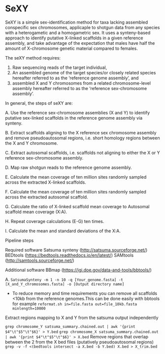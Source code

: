 # SeXY

SeXY is a simple sex-identification method for taxa lacking assembled conspecific sex chromosomes, applicaple to shotgun data from any species with a heterogametic and a homogametric sex. 
It uses a synteny-based approach to identify putative X-linked scaffolds in a given reference assembly, and take advantage of the expectation that males have half the amount of X-chromosome genetic material compared to females.

The seXY method requires: 
1. Raw sequencing reads of the target individual, 
2. An assembled genome of the target species/or closely related species hereafter referred to as the ‘reference genome assembly’, and 
3. assembled X and Y chromosomes from a related chromosome-level assembly hereafter referred to as the ‘reference sex-chromosome assembly’.



In general, the steps of seXY are:

A. Use the reference sex-chromosome assemblies (X and Y) to identify putative sex-linked scaffolds in the reference genome assembly via synteny.

B. Extract scaffolds aligning to the X reference sex chromosome assembly and remove pseudoautosomal regions, i.e. short homology regions between the X and Y chromosome. 

C. Extract autosomal scaffolds, i.e. scaffolds not aligning to either the X or Y reference sex-chromosome assembly. 

D. Map raw shotgun reads to the reference genome assembly.

E. Calculate the mean coverage of ten million sites randomly sampled across the extracted X-linked scaffolds. 

F. Calculate the mean coverage of ten million sites randomly sampled across the extracted autosomal scaffold.

G. Calculate the ratio of X-linked scaffold mean coverage to Autosomal scaffold mean coverage (X:A).

H. Repeat coverage calculations (E-G) ten times. 

I. Calculate the mean and standard deviations of the X:A.


Pipeline steps

Required software
Satsuma synteny (http://satsuma.sourceforge.net/)
BEDtools (https://bedtools.readthedocs.io/en/latest/)
SAMtools (http://samtools.sourceforge.net/)

Additional software
BBmap (https://jgi.doe.gov/data-and-tools/bbtools/)

A. 
`SatsumaSynteny -m 1 -n 10 -q [Your_genome.fasta] -t [X_and_Y_chromosomes.fasta] -o [Output directory name]`

 - To reduce memory and time requirements you can remove all scaffolds <10kb from the reference genomes.This can be done easily with bbtools for example
`reformat.sh in=file.fasta out=file_10kb.fasta minlength=10000`

Extract regions mapping to X and Y from the satsuma output independently

`grep chromosome_Y satsuma_summary.chained.out | awk '{print $4"\t"$5"\t"$6}' > Y.bed`
`grep chromosome_X satsuma_summary.chained.out | awk '{print $4"\t"$5"\t"$6}' > X.bed`
Remove regions that overlap between the 2 from the X bed files (putatively pseudoautosomal regions)
`grep -v -f <(bedtools intersect -a X.bed -b Y.bed) X.bed > X_trim.bed`


